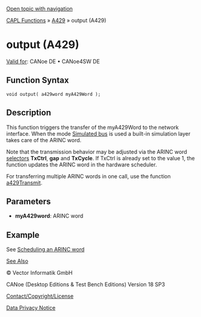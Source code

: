 [Open topic with navigation](../../../../../CANoeDEFamily.htm#Topics/CAPLFunctions/A429/Functions/CAPLfunctionA429output.md)

[CAPL Functions](../../CAPLfunctions.md) » [A429](../CAPLfunctionsA429Overview.md) » output (A429)

# output (A429)

[Valid for](../../../Shared/FeatureAvailability.md):  CANoe DE • CANoe4SW DE

## Function Syntax

```plaintext
void output( a429word myA429Word );
```

## Description

This function triggers the transfer of the myA429Word to the network interface. When the mode [Simulated bus](../../../CANoeCANalyzer/Ribbon/File/Options/Measurement/MeasurementGeneralSettings.md) is used a built-in simulation layer takes care of the ARINC word.

Note that the transmission behavior may be adjusted via the ARINC word [selectors](../CAPLfunctionsA429Selectors.md) **TxCtrl**, **gap** and **TxCycle**. If TxCtrl is already set to the value 1, the function updates the ARINC word in the hardware scheduler.

For transferring multiple ARINC words in one call, use the function [a429Transmit](CAPLfunctionA429Transmit.md).

## Parameters

- **myA429word**: ARINC word

## Example

See [Scheduling an ARINC word](../CAPLfunctionsA429Scheduling.md)

[See Also](javascript:void(0);)

© Vector Informatik GmbH

CANoe (Desktop Editions & Test Bench Editions) Version 18 SP3

[Contact/Copyright/License](../../../Shared/ContactCopyrightLicense.md)

[Data Privacy Notice](https://www.vector.com/int/en/company/get-info/privacy-policy/)